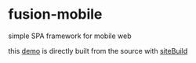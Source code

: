 # fusion-mobile
simple SPA framework for mobile web

this [demo](https://xxoo.github.io/fusion-mobile/) is directly built from the source with [siteBuild](https://github.com/xxoo/node-siteBuild)
